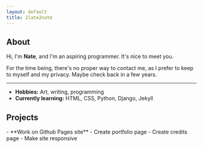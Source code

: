```yaml
---
layout: default
title: 2late2nate
---
```

<h2>About</h2>

Hi, I'm **Nate**, and I'm an aspiring programmer. It's nice to meet you.

For the time being, there's no proper way to contact me, as I prefer to keep to myself and my privacy. Maybe check back in a few years.

---

- **Hobbies:** Art, writing, programming
- **Currently learning:** HTML, CSS, Python, Django, Jekyll

<h2>Projects</h2>
- **Work on Github Pages site**
  - Create portfolio page
  - Create credits page
  - Make site responsive
